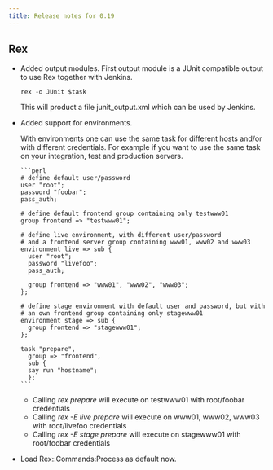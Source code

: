 ```yaml
---
title: Release notes for 0.19
---
```


## Rex

-   Added output modules. First output module is a JUnit compatible output to use Rex together with Jenkins.

        rex -o JUnit $task

    This will product a file junit\_output.xml which can be used by Jenkins.

-   Added support for environments.

    With environments one can use the same task for different hosts and/or with different credentials. For example if you want to use the same task on your integration, test and production servers.

        ```perl
        # define default user/password
        user "root";
        password "foobar";
        pass_auth;

        # define default frontend group containing only testwww01
        group frontend => "testwww01";

        # define live environment, with different user/password
        # and a frontend server group containing www01, www02 and www03
        environment live => sub {
          user "root";
          password "livefoo";
          pass_auth;

          group frontend => "www01", "www02", "www03";
        };

        # define stage environment with default user and password, but with
        # an own frontend group containing only stagewww01
        environment stage => sub {
          group frontend => "stagewww01";
        };

        task "prepare",
          group => "frontend",
          sub {
          say run "hostname";
          };
        ```

    -   Calling *rex prepare* will execute on testwww01 with root/foobar credentials
    -   Calling *rex -E live prepare* will execute on www01, www02, www03 with root/livefoo credentials
    -   Calling *rex -E stage prepare* will execute on stagewww01 with root/foobar credentials

-   Load Rex::Commands:Process as default now.


